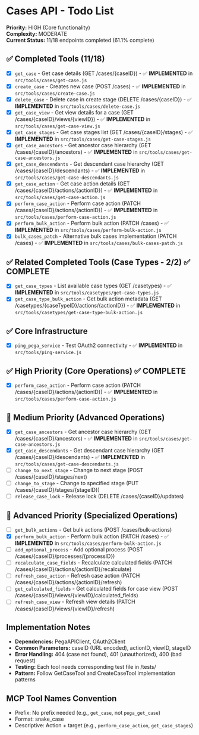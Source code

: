 # Cases API - Todo List

**Priority:** HIGH (Core functionality)  
**Complexity:** MODERATE  
**Current Status:** 11/18 endpoints completed (61.1% complete)

## ✅ Completed Tools (11/18)
- [x] `get_case` - Get case details (GET /cases/{caseID}) - ✅ **IMPLEMENTED** in `src/tools/cases/get-case.js`
- [x] `create_case` - Creates new case (POST /cases) - ✅ **IMPLEMENTED** in `src/tools/cases/create-case.js`
- [x] `delete_case` - Delete case in create stage (DELETE /cases/{caseID}) - ✅ **IMPLEMENTED** in `src/tools/cases/delete-case.js`
- [x] `get_case_view` - Get view details for a case (GET /cases/{caseID}/views/{viewID}) - ✅ **IMPLEMENTED** in `src/tools/cases/get-case-view.js`
- [x] `get_case_stages` - Get case stages list (GET /cases/{caseID}/stages) - ✅ **IMPLEMENTED** in `src/tools/cases/get-case-stages.js`
- [x] `get_case_ancestors` - Get ancestor case hierarchy (GET /cases/{caseID}/ancestors) - ✅ **IMPLEMENTED** in `src/tools/cases/get-case-ancestors.js`
- [x] `get_case_descendants` - Get descendant case hierarchy (GET /cases/{caseID}/descendants) - ✅ **IMPLEMENTED** in `src/tools/cases/get-case-descendants.js`
- [x] `get_case_action` - Get case action details (GET /cases/{caseID}/actions/{actionID}) - ✅ **IMPLEMENTED** in `src/tools/cases/get-case-action.js`
- [x] `perform_case_action` - Perform case action (PATCH /cases/{caseID}/actions/{actionID}) - ✅ **IMPLEMENTED** in `src/tools/cases/perform-case-action.js`
- [x] `perform_bulk_action` - Perform bulk action (PATCH /cases) - ✅ **IMPLEMENTED** in `src/tools/cases/perform-bulk-action.js`
- [x] `bulk_cases_patch` - Alternative bulk cases implementation (PATCH /cases) - ✅ **IMPLEMENTED** in `src/tools/cases/bulk-cases-patch.js`

## ✅ Related Completed Tools (Case Types - 2/2) ✅ COMPLETE
- [x] `get_case_types` - List available case types (GET /casetypes) - ✅ **IMPLEMENTED** in `src/tools/casetypes/get-case-types.js`
- [x] `get_case_type_bulk_action` - Get bulk action metadata (GET /casetypes/{caseTypeID}/actions/{actionID}) - ✅ **IMPLEMENTED** in `src/tools/casetypes/get-case-type-bulk-action.js`

## ✅ Core Infrastructure
- [x] `ping_pega_service` - Test OAuth2 connectivity - ✅ **IMPLEMENTED** in `src/tools/ping-service.js`

## ✅ High Priority (Core Operations) ✅ COMPLETE
- [x] `perform_case_action` - Perform case action (PATCH /cases/{caseID}/actions/{actionID}) - ✅ **IMPLEMENTED** in `src/tools/cases/perform-case-action.js`

## 🔄 Medium Priority (Advanced Operations)
- [x] `get_case_ancestors` - Get ancestor case hierarchy (GET /cases/{caseID}/ancestors) - ✅ **IMPLEMENTED** in `src/tools/cases/get-case-ancestors.js`
- [x] `get_case_descendants` - Get descendant case hierarchy (GET /cases/{caseID}/descendants) - ✅ **IMPLEMENTED** in `src/tools/cases/get-case-descendants.js`
- [ ] `change_to_next_stage` - Change to next stage (POST /cases/{caseID}/stages/next)
- [ ] `change_to_stage` - Change to specified stage (PUT /cases/{caseID}/stages/{stageID})
- [ ] `release_case_lock` - Release lock (DELETE /cases/{caseID}/updates)

## 🔄 Advanced Priority (Specialized Operations)
- [ ] `get_bulk_actions` - Get bulk actions (POST /cases/bulk-actions)
- [x] `perform_bulk_action` - Perform bulk action (PATCH /cases) - ✅ **IMPLEMENTED** in `src/tools/cases/perform-bulk-action.js`
- [ ] `add_optional_process` - Add optional process (POST /cases/{caseID}/processes/{processID})
- [ ] `recalculate_case_fields` - Recalculate calculated fields (PATCH /cases/{caseID}/actions/{actionID}/recalculate)
- [ ] `refresh_case_action` - Refresh case action (PATCH /cases/{caseID}/actions/{actionID}/refresh)
- [ ] `get_calculated_fields` - Get calculated fields for case view (POST /cases/{caseID}/views/{viewID}/calculated_fields)
- [ ] `refresh_case_view` - Refresh view details (PATCH /cases/{caseID}/views/{viewID}/refresh)

## Implementation Notes
- **Dependencies:** PegaAPIClient, OAuth2Client
- **Common Parameters:** caseID (URL encoded), actionID, viewID, stageID
- **Error Handling:** 404 (case not found), 401 (unauthorized), 400 (bad request)
- **Testing:** Each tool needs corresponding test file in /tests/
- **Pattern:** Follow GetCaseTool and CreateCaseTool implementation patterns

## MCP Tool Names Convention
- Prefix: No prefix needed (e.g., `get_case`, not `pega_get_case`)
- Format: snake_case
- Descriptive: Action + target (e.g., `perform_case_action`, `get_case_stages`)
